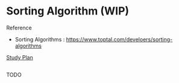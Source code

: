 # Sorting Algorithm (WIP)

Reference

- Sorting Algorithms : https://www.toptal.com/develoers/sorting-algorithms

[Study Plan](/snips/sort/plan.md)

##

TODO
